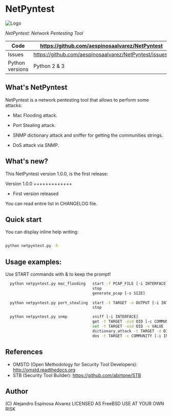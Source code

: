 NetPyntest
====


![Logo](https://raw.githubusercontent.com/abirtone/STB/master/stb_lib/doc/images/logo.png)

*NetPyntest: Network Pentesting Tool*

Code | https://github.com/aespinosaalvarez/NetPyntest
---- | ----------------------------------------------
Issues | https://github.com/aespinosaalvarez/NetPyntest/issues/
Python versions | Python 2 & 3

What's NetPyntest
-----------

NetPyntest is a network pentesting tool that allows to perform some attacks:

- Mac Flooding attack.

- Port Stealing attack.

- SNMP dictionary attack and sniffer for getting the communities strings.
- DoS attack via SNMP.

What's new?
-----------

This NetPyntest version 1.0.0, is the first release:

Version 1.0.0
+++++++++++++

- First version released

You can read entire list in CHANGELOG file.

Quick start
-----------

You can display inline help writing:

```bash

python netpyntest.py -h
```
Usage examples:
--------------

  Use START commands with & to keep the prompt!
```bash
  python netpyntest.py mac_flooding   start -f PCAP_FILE [-i INTERFACE] &
                                      stop
                                      generate_pcap [-s SIZE]
                                      
  python netpyntest.py port_stealing  start -t TARGET -o OUTPUT [-i INTERFACE] &
                                      stop

  python netpyntest.py snmp           sniff [-i INTERFACE]
                                      get -t TARGET -oid OID [-c COMMUNITY] [-i INTERFACE]
                                      set -t TARGET -oid OID -v VALUE [-c COMMUNITY] [-i INTERFACE]
                                      dictionary_attack -t TARGET -d DICTIONARY_FILE [-i INTERFACE]
                                      dos -t TARGET -c COMMUNITY [-i INTERFACE]
```

References
----------

* OMSTD (Open Methodology for Security Tool Developers): http://omstd.readthedocs.org
* STB (Security Tool Builder): https://github.com/abirtone/STB 

Author
------
(C) Alejandro Espinosa Alvarez
LICENSED AS FreeBSD
USE AT YOUR OWN RISK
